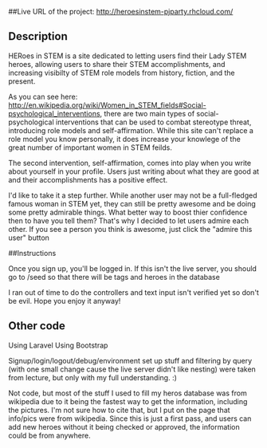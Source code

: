 ##Live URL of the project:
http://heroesinstem-pjparty.rhcloud.com/

## Description 

 HERoes in STEM is a site dedicated to letting users find their Lady STEM heroes, allowing users to share their STEM accomplishments, and increasing visibilty of STEM role models from history, fiction, and the present.

 As you can see here: http://en.wikipedia.org/wiki/Women_in_STEM_fields#Social-psychological_interventions, there are two main types of social-psychological interventions that can be used to combat stereotype threat, introducing role models and self-affirmation. While this site can't replace a role model you know personally, it does increase your knowlege of the great number of important women in STEM feilds. 

The second intervention, self-affirmation, comes into play when you write about yourself in your profile. Users just writing about what they are good at and their accomplishments has a positive effect. 

I'd like to take it a step further. While another user may not be a full-fledged famous woman in STEM yet, they can still be pretty awesome and be doing some pretty admirable things. What better way to boost thier confidence then to have you tell them? That's why I decided to let users admire each other. If you see a person you think is awesome, just click the "admire this user" button

##Instructions

Once you sign up, you'll be logged in. If this isn't the live server, you should go to /seed so that there will be tags and heroes in the database

I ran out of time to do the controllers and text input isn't verified yet so don't be evil.
Hope you enjoy it anyway!

## Other code

Using Laravel
Using Bootstrap

Signup/login/logout/debug/environment set up stuff and filtering by query (with one small change cause the live server didn't like nesting) were taken from lecture, but only with my full understanding. :)

Not code, but most of the stuff I used to fill my heros database was from wikipedia due to it being the fastest way to get the information, including the pictures. I'm not sure how to cite that, but I put on the page that info/pics were from wikipedia. Since this is just a first pass, and users can add new heroes without it being checked or approved, the information could be from anywhere. 

